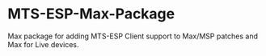 # MTS-ESP-Max-Package
Max package for adding MTS-ESP Client support to Max/MSP patches and Max for Live devices.
